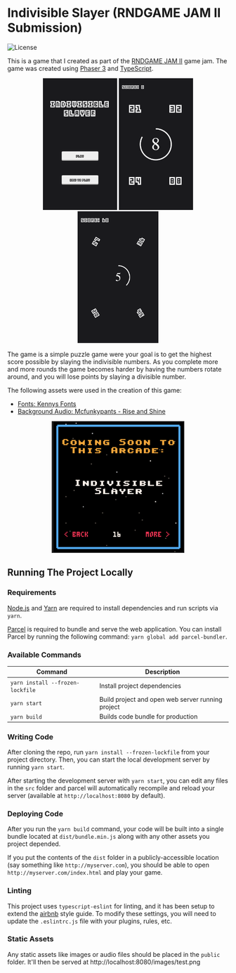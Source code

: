 # Indivisible Slayer (RNDGAME JAM II Submission)

![License](https://img.shields.io/badge/license-MIT-green)

This is a game that I created as part of the <a href="https://itch.io/jam/rndgame-jam-2" target="_blank">RNDGAME JAM II</a> game jam. The game was created using <a href="https://phaser.io/" target="_blank">Phaser 3</a> and <a href="https://www.typescriptlang.org/" target="_blank">TypeScript</a>.

<p align="center">
  <img src="./.github/image1.png?raw=true" height="300" title="Title Screen">
  <img src="./.github/image2.png?raw=true" height="300" alt="Gameplay Screenshot">
  <img src="./.github/image4.png?raw=true" height="300" alt="Gameplay Screenshot 2">
</p>

The game is a simple puzzle game were your goal is to get the highest score possible by slaying the indivisible numbers. As you complete more and more rounds the game becomes harder by having the numbers rotate around, and you will lose points by slaying a divisible number.

The following assets were used in the creation of this game:
- <a href="https://www.kenney.nl/assets/kenney-fonts" target="_blank">Fonts: Kennys Fonts</a>
- <a href="https://soundcloud.com/mcfunkypants2018/rise-and-shine" target="_blank">Background Audio: Mcfunkypants - Rise and Shine</a>

<p align="center">
  <img src="./.github/image3.png?raw=true" height="300" title="Game Topic">
</p>

## Running The Project Locally

### Requirements

[Node.js](https://nodejs.org) and [Yarn](https://yarnpkg.com/) are required to install dependencies and run scripts via `yarn`.

[Parcel](https://parceljs.org/getting_started.html) is required to bundle and serve the web application. You can install Parcel by running the following command: `yarn global add parcel-bundler`.

### Available Commands

| Command | Description |
|---------|-------------|
| `yarn install --frozen-lockfile` | Install project dependencies |
| `yarn start` | Build project and open web server running project |
| `yarn build` | Builds code bundle for production |

### Writing Code

After cloning the repo, run `yarn install --frozen-lockfile` from your project directory. Then, you can start the local development
server by running `yarn start`.

After starting the development server with `yarn start`, you can edit any files in the `src` folder
and parcel will automatically recompile and reload your server (available at `http://localhost:8080`
by default).

### Deploying Code

After you run the `yarn build` command, your code will be built into a single bundle located at
`dist/bundle.min.js` along with any other assets you project depended.

If you put the contents of the `dist` folder in a publicly-accessible location (say something like `http://myserver.com`),
you should be able to open `http://myserver.com/index.html` and play your game.

### Linting

This project uses `typescript-eslint` for linting, and it has been setup to extend the [airbnb](https://github.com/airbnb/javascript) style guide. To modify these settings, you will need to update the `.eslintrc.js` file with your plugins, rules, etc.

### Static Assets

Any static assets like images or audio files should be placed in the `public` folder. It'll then be served at http://localhost:8080/images/test.png
